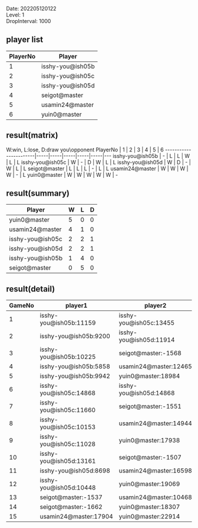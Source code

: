 Date: 202205120122  
Level: 1  
DropInterval: 1000  
## player list
PlayerNo  |  Player
----------|------------------
1         |  isshy-you@ish05b
2         |  isshy-you@ish05c
3         |  isshy-you@ish05d
4         |  seigot@master
5         |  usamin24@master
6         |  yuin0@master
## result(matrix)
W:win, L:lose, D:draw
you\opponent PlayerNo  |  1  |  2  |  3  |  4  |  5  |  6
-----------------------|-----|-----|-----|-----|-----|---
isshy-you@ish05b       |  -  |  L  |  L  |  W  |  L  |  L
isshy-you@ish05c       |  W  |  -  |  D  |  W  |  L  |  L
isshy-you@ish05d       |  W  |  D  |  -  |  W  |  L  |  L
seigot@master          |  L  |  L  |  L  |  -  |  L  |  L
usamin24@master        |  W  |  W  |  W  |  W  |  -  |  L
yuin0@master           |  W  |  W  |  W  |  W  |  W  |  -
## result(summary)
Player            |  W  |  L  |  D
------------------|-----|-----|---
yuin0@master      |  5  |  0  |  0
usamin24@master   |  4  |  1  |  0
isshy-you@ish05c  |  2  |  2  |  1
isshy-you@ish05d  |  2  |  2  |  1
isshy-you@ish05b  |  1  |  4  |  0
seigot@master     |  0  |  5  |  0
## result(detail)
GameNo  |  player1                 |  player2
--------|--------------------------|------------------------
1       |  isshy-you@ish05b:11159  |  isshy-you@ish05c:13455
2       |  isshy-you@ish05b:9200   |  isshy-you@ish05d:11914
3       |  isshy-you@ish05b:10225  |  seigot@master:-1568
4       |  isshy-you@ish05b:5858   |  usamin24@master:12465
5       |  isshy-you@ish05b:9942   |  yuin0@master:18984
6       |  isshy-you@ish05c:14868  |  isshy-you@ish05d:14868
7       |  isshy-you@ish05c:11660  |  seigot@master:-1551
8       |  isshy-you@ish05c:10153  |  usamin24@master:14944
9       |  isshy-you@ish05c:11028  |  yuin0@master:17938
10      |  isshy-you@ish05d:13161  |  seigot@master:-1507
11      |  isshy-you@ish05d:8698   |  usamin24@master:16598
12      |  isshy-you@ish05d:10448  |  yuin0@master:19069
13      |  seigot@master:-1537     |  usamin24@master:10468
14      |  seigot@master:-1662     |  yuin0@master:18307
15      |  usamin24@master:17904   |  yuin0@master:22914
